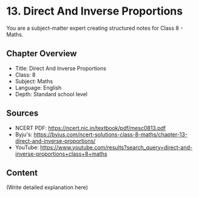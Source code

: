 # 13. Direct And Inverse Proportions

You are a subject-matter expert creating structured notes for Class 8 - Maths.

## Chapter Overview
- Title: Direct And Inverse Proportions
- Class: 8
- Subject: Maths
- Language: English
- Depth: Standard school level

## Sources
- NCERT PDF: https://ncert.nic.in/textbook/pdf/mesc0813.pdf
- Byju's: https://byjus.com/ncert-solutions-class-8-maths/chapter-13-direct-and-inverse-proportions/
- YouTube: https://www.youtube.com/results?search_query=direct-and-inverse-proportions+class+8+maths

## Content
(Write detailed explanation here)
